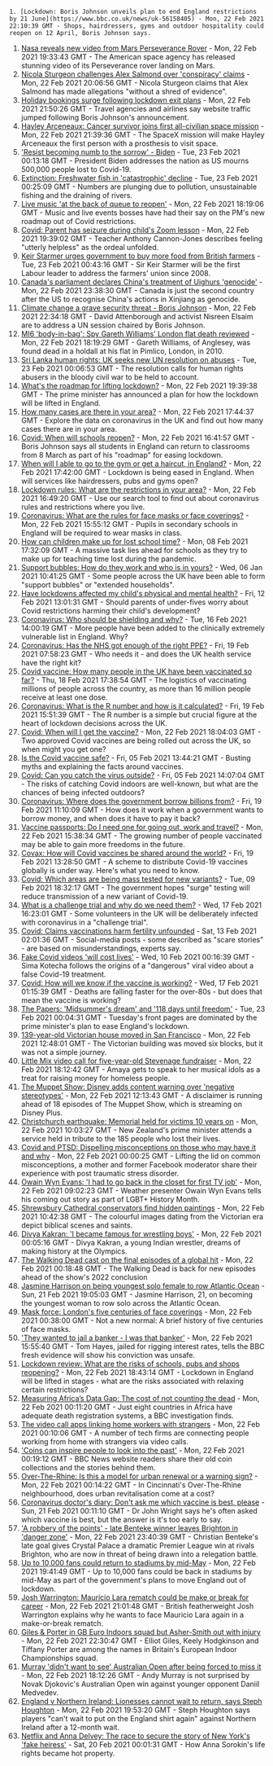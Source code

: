 
    1. [Lockdown: Boris Johnson unveils plan to end England restrictions by 21 June](https://www.bbc.co.uk/news/uk-56158405) - Mon, 22 Feb 2021 22:10:39 GMT - Shops, hairdressers, gyms and outdoor hospitality could reopen on 12 April, Boris Johnson says.
1. [Nasa reveals new video from Mars Perseverance Rover](https://www.bbc.co.uk/news/science-environment-56159376) - Mon, 22 Feb 2021 19:33:43 GMT - The American space agency has released stunning video of its Perseverance rover landing on Mars.
1. [Nicola Sturgeon challenges Alex Salmond over 'conspiracy' claims](https://www.bbc.co.uk/news/uk-scotland-scotland-politics-56155102) - Mon, 22 Feb 2021 20:06:56 GMT - Nicola Sturgeon claims that Alex Salmond has made allegations "without a shred of evidence".
1. [Holiday bookings surge following lockdown exit plans](https://www.bbc.co.uk/news/business-56161129) - Mon, 22 Feb 2021 21:50:26 GMT - Travel agencies and airlines say website traffic jumped following Boris Johnson's announcement.
1. [Hayley Arceneaux: Cancer survivor joins first all-civilian space mission](https://www.bbc.co.uk/news/world-us-canada-56159726) - Mon, 22 Feb 2021 21:39:36 GMT - The SpaceX mission will make Hayley Arceneaux the first person with a prosthesis to visit space.
1. ['Resist becoming numb to the sorrow' - Biden](https://www.bbc.co.uk/news/world-us-canada-56159756) - Tue, 23 Feb 2021 00:13:18 GMT - President Biden addresses the nation as US mourns 500,000 people lost to Covid-19.
1. [Extinction: Freshwater fish in 'catastrophic' decline](https://www.bbc.co.uk/news/science-environment-56160756) - Tue, 23 Feb 2021 00:25:09 GMT - Numbers are plunging due to pollution, unsustainable fishing and the draining of rivers.
1. [Live music 'at the back of queue to reopen'](https://www.bbc.co.uk/news/entertainment-arts-56159302) - Mon, 22 Feb 2021 18:19:06 GMT - Music and live events bosses have had their say on the PM's new roadmap out of Covid restrictions.
1. [Covid: Parent has seizure during child's Zoom lesson](https://www.bbc.co.uk/news/uk-wales-56152765) - Mon, 22 Feb 2021 19:39:02 GMT - Teacher Anthony Cannon-Jones describes feeling "utterly helpless" as the ordeal unfolded.
1. [Keir Starmer urges government to buy more food from British farmers](https://www.bbc.co.uk/news/uk-politics-56158435) - Tue, 23 Feb 2021 00:43:16 GMT - Sir Keir Starmer will be the first Labour leader to address the farmers' union since 2008.
1. [Canada's parliament declares China's treatment of Uighurs 'genocide'](https://www.bbc.co.uk/news/world-us-canada-56163220) - Mon, 22 Feb 2021 23:38:30 GMT - Canada is just the second country after the US to recognise China's actions in Xinjiang as genocide.
1. [Climate change a grave security threat - Boris Johnson](https://www.bbc.co.uk/news/uk-politics-56158437) - Mon, 22 Feb 2021 22:34:18 GMT - David Attenborough and activist Nisreen Elsaim are to address a UN session chaired by Boris Johnson.
1. [MI6 'body-in-bag': Spy Gareth Williams' London flat death reviewed](https://www.bbc.co.uk/news/uk-wales-56158160) - Mon, 22 Feb 2021 18:19:29 GMT - Gareth Williams, of Anglesey, was found dead in a holdall at his flat in Pimlico, London, in 2010.
1. [Sri Lanka human rights: UK seeks new UN resolution on abuses](https://www.bbc.co.uk/news/world-asia-56156233) - Tue, 23 Feb 2021 00:06:53 GMT - The resolution calls for human rights abusers in the bloody civil war to be held to account.
1. [What's the roadmap for lifting lockdown?](https://www.bbc.co.uk/news/explainers-52530518) - Mon, 22 Feb 2021 19:39:38 GMT - The prime minister has announced a plan for how the lockdown will be lifted in England.
1. [How many cases are there in your area?](https://www.bbc.co.uk/news/uk-51768274) - Mon, 22 Feb 2021 17:44:37 GMT - Explore the data on coronavirus in the UK and find out how many cases there are in your area.
1. [Covid: When will schools reopen?](https://www.bbc.co.uk/news/education-51643556) - Mon, 22 Feb 2021 16:41:57 GMT - Boris Johnson says all students in England can return to classrooms from 8 March as part of his "roadmap" for easing lockdown.
1. [When will I able to go to the gym or get a haircut, in England?](https://www.bbc.co.uk/news/explainers-53349989) - Mon, 22 Feb 2021 17:42:00 GMT - Lockdown is being eased in England. When will services like hairdressers, pubs and gyms open?
1. [Lockdown rules: What are the restrictions in your area?](https://www.bbc.co.uk/news/uk-54373904) - Mon, 22 Feb 2021 16:49:20 GMT - Use our search tool to find out about coronavirus rules and restrictions where you live.
1. [Coronavirus: What are the rules for face masks or face coverings?](https://www.bbc.co.uk/news/health-51205344) - Mon, 22 Feb 2021 15:55:12 GMT - Pupils in secondary schools in England will be required to wear masks in class.
1. [How can children make up for lost school time?](https://www.bbc.co.uk/news/explainers-55938837) - Mon, 08 Feb 2021 17:32:09 GMT - A massive task lies ahead for schools as they try to make up for teaching time lost during the pandemic.
1. [Support bubbles: How do they work and who is in yours?](https://www.bbc.co.uk/news/health-52637354) - Wed, 06 Jan 2021 10:41:25 GMT - Some people across the UK have been able to form "support bubbles" or "extended households".
1. [Have lockdowns affected my child's physical and mental health?](https://www.bbc.co.uk/news/explainers-55936928) - Fri, 12 Feb 2021 13:01:31 GMT - Should parents of under-fives worry about Covid restrictions harming their child's development?
1. [Coronavirus: Who should be shielding and why?](https://www.bbc.co.uk/news/health-51997151) - Tue, 16 Feb 2021 14:00:19 GMT - More people have been added to the clinically extremely vulnerable list in England. Why?
1. [Coronavirus: Has the NHS got enough of the right PPE?](https://www.bbc.co.uk/news/health-52254745) - Fri, 19 Feb 2021 07:58:23 GMT - Who needs it - and does the UK health service have the right kit?
1. [Covid vaccine: How many people in the UK have been vaccinated so far?](https://www.bbc.co.uk/news/health-55274833) - Thu, 18 Feb 2021 17:38:54 GMT - The logistics of vaccinating millions of people across the country, as more than 16 million people receive at least one dose.
1. [Coronavirus: What is the R number and how is it calculated?](https://www.bbc.co.uk/news/health-52473523) - Fri, 19 Feb 2021 15:51:39 GMT - The R number is a simple but crucial figure at the heart of lockdown decisions across the UK.
1. [Covid: When will I get the vaccine?](https://www.bbc.co.uk/news/health-55045639) - Mon, 22 Feb 2021 18:04:03 GMT - Two approved Covid vaccines are being rolled out across the UK, so when might you get one?
1. [Is the Covid vaccine safe?](https://www.bbc.co.uk/news/health-55056016) - Fri, 05 Feb 2021 13:44:21 GMT - Busting myths and explaining the facts around vaccines.
1. [Covid: Can you catch the virus outside?](https://www.bbc.co.uk/news/explainers-55680305) - Fri, 05 Feb 2021 14:07:04 GMT - The risks of catching Covid indoors are well-known, but what are the chances of being infected outdoors?
1. [Coronavirus: Where does the government borrow billions from?](https://www.bbc.co.uk/news/business-50504151) - Fri, 19 Feb 2021 11:10:09 GMT - How does it work when a government wants to borrow money, and when does it have to pay it back?
1. [Vaccine passports: Do I need one for going out, work and travel?](https://www.bbc.co.uk/news/explainers-55718553) - Mon, 22 Feb 2021 15:38:34 GMT - The growing number of people vaccinated may be able to gain more freedoms in the future.
1. [Covax: How will Covid vaccines be shared around the world?](https://www.bbc.co.uk/news/world-55795297) - Fri, 19 Feb 2021 13:28:50 GMT - A scheme to distribute Covid-19 vaccines globally is under way. Here's what you need to know.
1. [Covid: Which areas are being mass tested for new variants?](https://www.bbc.co.uk/news/explainers-54872039) - Tue, 09 Feb 2021 18:32:17 GMT - The government hopes "surge" testing will reduce transmission of a new variant of Covid-19.
1. [What is a challenge trial and why do we need them?](https://www.bbc.co.uk/news/health-56098344) - Wed, 17 Feb 2021 16:23:01 GMT - Some volunteers in the UK will be deliberately infected with coronavirus in a "challenge trial".
1. [Covid: Claims vaccinations harm fertility unfounded](https://www.bbc.co.uk/news/health-56012529) - Sat, 13 Feb 2021 02:01:36 GMT - Social-media posts - some described as "scare stories" - are based on misunderstandings, experts say.
1. [Fake Covid videos 'will cost lives'](https://www.bbc.co.uk/news/health-55994597) - Wed, 10 Feb 2021 00:16:39 GMT - Sima Kotecha follows the origins of a "dangerous" viral video about a false Covid-19 treatment.
1. [Covid: How will we know if the vaccine is working?](https://www.bbc.co.uk/news/health-56072684) - Wed, 17 Feb 2021 01:15:39 GMT - Deaths are falling faster for the over-80s - but does that mean the vaccine is working?
1. [The Papers: 'Midsummer's dream' and '118 days until freedom'](https://www.bbc.co.uk/news/blogs-the-papers-56163189) - Tue, 23 Feb 2021 00:04:31 GMT - Tuesday's front pages are dominated by the prime minister's plan to ease England's lockdown.
1. [139-year-old Victorian house moved in San Francisco](https://www.bbc.co.uk/news/world-us-canada-56156483) - Mon, 22 Feb 2021 12:48:01 GMT - The Victorian building was moved six blocks, but it was not a simple journey.
1. [Little Mix video call for five-year-old Stevenage fundraiser](https://www.bbc.co.uk/news/uk-england-beds-bucks-herts-56161686) - Mon, 22 Feb 2021 18:12:42 GMT - Amaya gets to speak to her musical idols as a treat for raising money for homeless people.
1. [The Muppet Show: Disney adds content warning over 'negative stereotypes'](https://www.bbc.co.uk/news/entertainment-arts-56153016) - Mon, 22 Feb 2021 12:13:43 GMT - A disclaimer is running ahead of 18 episodes of The Muppet Show, which is streaming on Disney Plus.
1. [Christchurch earthquake: Memorial held for victims 10 years on](https://www.bbc.co.uk/news/world-asia-56153370) - Mon, 22 Feb 2021 10:03:27 GMT - New Zealand's prime minister attends a service held in tribute to the 185 people who lost their lives.
1. [Covid and PTSD: Dispelling misconceptions on those who may have it and why](https://www.bbc.co.uk/news/health-56132395) - Mon, 22 Feb 2021 00:00:25 GMT - Lifting the lid on common misconceptions, a mother and former Facebook moderator share their experience with post traumatic stress disorder.
1. [Owain Wyn Evans: 'I had to go back in the closet for first TV job'](https://www.bbc.co.uk/news/uk-england-manchester-56124667) - Mon, 22 Feb 2021 09:02:23 GMT - Weather presenter Owain Wyn Evans tells his coming out story as part of LGBT+ History Month.
1. [Shrewsbury Cathedral conservators find hidden paintings](https://www.bbc.co.uk/news/uk-england-shropshire-56152645) - Mon, 22 Feb 2021 10:42:38 GMT - The colourful images dating from the Victorian era depict biblical scenes and saints.
1. [Divya Kakran: 'I became famous for wrestling boys'](https://www.bbc.co.uk/news/world-asia-india-56094394) - Mon, 22 Feb 2021 00:05:16 GMT - Divya Kakran, a young Indian wrestler, dreams of making history at the Olympics.
1. [The Walking Dead cast on the final episodes of a global hit](https://www.bbc.co.uk/news/newsbeat-56128639) - Mon, 22 Feb 2021 00:18:48 GMT - The Walking Dead is back for new episodes ahead of the show's 2022 conclusion
1. [Jasmine Harrison on being youngest solo female to row Atlantic Ocean](https://www.bbc.co.uk/news/uk-56145957) - Sun, 21 Feb 2021 19:05:03 GMT - Jasmine Harrison, 21, on becoming the youngest woman to row solo across the Atlantic Ocean.
1. [Mask force: London's five centuries of face coverings](https://www.bbc.co.uk/news/uk-england-london-56085529) - Mon, 22 Feb 2021 00:38:00 GMT - Not a new normal: A brief history of five centuries of face masks.
1. ['They wanted to jail a banker - I was that banker'](https://www.bbc.co.uk/news/business-56088419) - Mon, 22 Feb 2021 15:55:40 GMT - Tom Hayes, jailed for rigging interest rates, tells the BBC fresh evidence will show his conviction was unsafe.
1. [Lockdown review: What are the risks of schools, pubs and shops reopening?](https://www.bbc.co.uk/news/56102610) - Mon, 22 Feb 2021 18:43:14 GMT - Lockdown in England will be lifted in stages - what are the risks associated with relaxing certain restrictions?
1. [Measuring Africa’s Data Gap: The cost of not counting the dead](https://www.bbc.co.uk/news/world-africa-55674139) - Mon, 22 Feb 2021 00:11:20 GMT - Just eight countries in Africa have adequate death registration systems, a BBC investigation finds.
1. [The video call apps linking home workers with strangers](https://www.bbc.co.uk/news/business-56083631) - Mon, 22 Feb 2021 00:10:06 GMT - A number of tech firms are connecting people working from home with strangers via video calls.
1. ['Coins can inspire people to look into the past'](https://www.bbc.co.uk/news/business-56129977) - Mon, 22 Feb 2021 00:19:12 GMT - BBC News website readers share their old coin collections and the stories behind them.
1. [Over-The-Rhine: Is this a model for urban renewal or a warning sign?](https://www.bbc.co.uk/news/world-us-canada-56048812) - Mon, 22 Feb 2021 00:14:22 GMT - In Cincinnati's Over-The-Rhine neighbourhood, does urban revitalisation come at a cost?
1. [Coronavirus doctor's diary: Don't ask me which vaccine is best, please](https://www.bbc.co.uk/news/health-56132291) - Sun, 21 Feb 2021 00:11:10 GMT - Dr John Wright says he's often asked which vaccine is best, but the answer is it's too early to say.
1. ['A robbery of the points' - late Benteke winner leaves Brighton in 'danger zone'](https://www.bbc.co.uk/sport/football/56066017) - Mon, 22 Feb 2021 23:40:39 GMT - Christian Benteke's late goal gives Crystal Palace a dramatic Premier League win at rivals Brighton, who are now in threat of being drawn into a relegation battle.
1. [Up to 10,000 fans could return to stadiums by mid-May](https://www.bbc.co.uk/sport/56151863) - Mon, 22 Feb 2021 19:41:49 GMT - Up to 10,000 fans could be back in stadiums by mid-May as part of the government's plans to move England out of lockdown.
1. [Josh Warrington: Mauricio Lara rematch could be make or break for career](https://www.bbc.co.uk/sport/boxing/56151891) - Mon, 22 Feb 2021 21:01:48 GMT - British featherweight Josh Warrington explains why he wants to face Mauricio Lara again in a make-or-break rematch.
1. [Giles & Porter in GB Euro Indoors squad but Asher-Smith out with injury](https://www.bbc.co.uk/sport/athletics/56155126) - Mon, 22 Feb 2021 22:30:47 GMT - Elliot Giles, Keely Hodgkinson and Tiffany Porter are among the names in Britain's European Indoor Championships squad.
1. [Murray 'didn't want to see' Australian Open after being forced to miss it](https://www.bbc.co.uk/sport/tennis/56161376) - Mon, 22 Feb 2021 18:12:26 GMT - Andy Murray is not surprised by Novak Djokovic's Australian Open win against younger opponent Daniil Medvedev.
1. [England v Northern Ireland: Lionesses cannot wait to return, says Steph Houghton](https://www.bbc.co.uk/sport/football/56161846) - Mon, 22 Feb 2021 19:53:20 GMT - Steph Houghton says players "can't wait to put on the England shirt again" against Northern Ireland after a 12-month wait.
1. [Netflix and Anna Delvey: The race to secure the story of New York's 'fake heiress'](https://www.bbc.co.uk/news/world-us-canada-56113478) - Sat, 20 Feb 2021 00:01:31 GMT - How Anna Sorokin's life rights became hot property.


